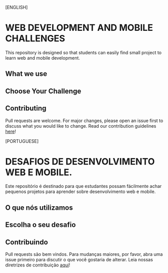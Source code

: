 [ENGLISH]
# WEB DEVELOPMENT AND MOBILE CHALLENGES

This repository is designed so that students can easily find small project to learn web and mobile development.

## What we use

## Choose Your Challenge

## Contributing
Pull requests are welcome. For major changes, please open an issue first to discuss what you would like to change.
Read our contribution guidelines [here](https://github.com/InfoJrUFBA/web-development-and-mobile-challenges/blob/main/CONTRIBUTING.md)!

[PORTUGUESE]
# DESAFIOS DE DESENVOLVIMENTO WEB E MOBILE.

Este repositório é destinado para que estudantes possam fácilmente achar pequenos projetos para aprender sobre desenvolvimento web e mobile.

## O que nós utilizamos

## Escolha o seu desafio

## Contribuindo
Pull requests são bem vindos. Para mudanças maiores, por favor, abra uma issue primeiro para discutir o que você gostaria de alterar.
Leia nossas diretrizes de contribuição [aqui](https://github.com/InfoJrUFBA/web-development-and-mobile-challenges/blob/main/CONTRIBUTING.md)!